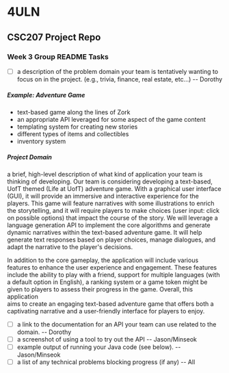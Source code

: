 # 4ULN
## CSC207 Project Repo

### Week 3 Group README Tasks
- [ ] a description of the problem domain your team is tentatively wanting to focus on in the project. 
(e.g., trivia, finance, real estate, etc…) -- Dorothy

##### Example: Adventure Game
- text-based game along the lines of Zork
- an appropriate API leveraged for some aspect of the game content
- templating system for creating new stories
- different types of items and collectibles
- inventory system

##### Project Domain
a brief, high-level description of what kind of application your team is thinking of developing. 
Our team is considering developing a text-based, UofT themed (Life at UofT) adventure game. 
With a graphical user interface (GUI), it will provide an immersive and interactive experience for the players. 
This game will feature narratives with some illustrations to enrich the storytelling, and it will require 
players to make choices (user input: click on possible options) that impact the course of the story. 
We will leverage a language generation API to implement the core algorithms and generate dynamic narratives 
within the text-based adventure game. It will help generate text responses based on player choices, manage 
dialogues, and adapt the narrative to the player's decisions. 

In addition to the core gameplay, the application will include various features to enhance the user experience and engagement. 
These features include the ability to play with a friend, support for multiple languages (with a default option in English), 
a ranking system or a game token might be given to players to assess their progress in the game. Overall, this application  
aims to create an engaging text-based adventure game that offers both a captivating narrative and a user-friendly interface 
for players to enjoy.

- [ ] a link to the documentation for an API your team can use related to the domain. -- Dorothy
- [ ] a screenshot of using a tool to try out the API -- Jason/Minseok
- [ ] example output of running your Java code (see below). -- Jason/Minseok
- [ ] a list of any technical problems blocking progress (if any) -- All
